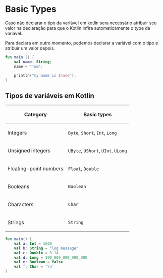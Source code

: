# Basic Types
Caso não declarar o tipo da variável em kotlin sera necessário atribuir seu valor na declaração para que
o Kotlin infira automaticamente o type da variável.

Para declara em outro momento, podemos declarar a variável com o tipo e atribuir um valor depois.

```kotlin
fun main () {
    val name: String;
    name = "Tom";
    
    println("my name is $name");
}
```

## Tipos de variáveis em Kotlin
<div class="table__wrapper table__wrapper--wide table__wrapper--without-scroll"><table class="table__content table__content--wide" id="d8783548"><thead class="table__thead"><tr class="table__tr" id="90c9d824"><th class="table__th" id="667565b9"><p class="article__p"><b id="8c7b22cb" class="article__b">Category</b></p></th><th class="table__th" id="16a80615"><p class="article__p"><b id="e8507119" class="article__b">Basic types</b></p></th></tr></thead><tbody class="table__tbody"><tr class="table__tr" id="2a143c38"><td class="table__td" id="2f6fcf30"><p class="article__p child">Integers</p></td><td class="table__td" id="11729d7d"><p class="article__p child"><code class="code ">Byte</code>, <code class="code ">Short</code>, <code class="code ">Int</code>, <code class="code ">Long</code></p></td></tr><tr class="table__tr" id="27881322"><td class="table__td" id="713bc52f"><p class="article__p child">Unsigned integers</p></td><td class="table__td" id="4e9542af"><p class="article__p child"><code class="code ">UByte</code>, <code class="code ">UShort</code>, <code class="code ">UInt</code>, <code class="code ">ULong</code></p></td></tr><tr class="table__tr" id="70d72084"><td class="table__td" id="1a089878"><p class="article__p child">Floating-point numbers</p></td><td class="table__td" id="602b9141"><p class="article__p child"><code class="code ">Float</code>, <code class="code ">Double</code></p></td></tr><tr class="table__tr" id="822bb1a"><td class="table__td" id="289d203b"><p class="article__p child">Booleans</p></td><td class="table__td" id="3ec31814"><p class="article__p child"><code class="code ">Boolean</code></p></td></tr><tr class="table__tr" id="fdb43130"><td class="table__td" id="fe3b3a89"><p class="article__p child">Characters</p></td><td class="table__td" id="60bf13c1"><p class="article__p child"><code class="code ">Char</code></p></td></tr><tr class="table__tr" id="4343279b"><td class="table__td" id="51d930c0"><p class="article__p child">Strings</p></td><td class="table__td" id="fa337bb1"><p class="article__p child"><code class="code ">String</code></p></td></tr></tbody></table></div>

```kotlin
fun main() {
    val a: Int = 1000
    val b: String = "log message"
    val c: Double = 3.14
    val d: Long = 100_000_000_000_000
    val e: Boolean = false
    val f: Char = '\n'
}
```

